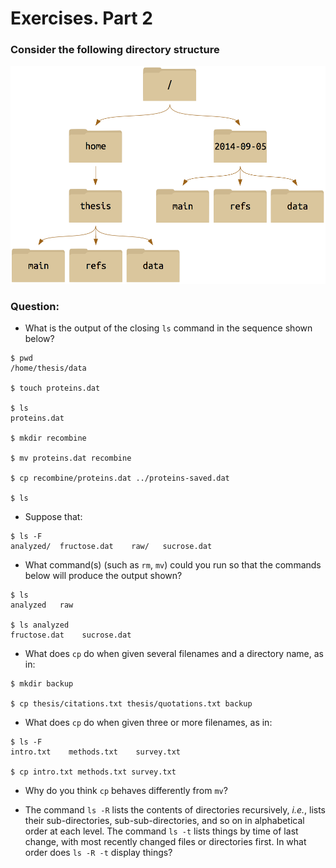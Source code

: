 # Exercises. Part 2

### Consider the following directory structure

![](./img/file-system-exercise.png)

### Question:


- What is the output of the closing `ls` command in the sequence shown below?

```
$ pwd
/home/thesis/data

$ touch proteins.dat

$ ls
proteins.dat

$ mkdir recombine

$ mv proteins.dat recombine

$ cp recombine/proteins.dat ../proteins-saved.dat

$ ls
```

-   Suppose that:

```
$ ls -F
analyzed/  fructose.dat    raw/   sucrose.dat
```


- What command(s) (such as `rm`, `mv`) could you run so that the commands below will produce the output shown?

```
$ ls
analyzed   raw

$ ls analyzed
fructose.dat    sucrose.dat
```

- What does `cp` do when given several filenames and a directory name, as in:

```
$ mkdir backup

$ cp thesis/citations.txt thesis/quotations.txt backup
```

- What does `cp` do when given three or more filenames, as in:

```
$ ls -F    
intro.txt    methods.txt    survey.txt

$ cp intro.txt methods.txt survey.txt
```

- Why do you think `cp` behaves differently from `mv`?

-   The command `ls -R` lists the contents of directories recursively,
    _i.e._, lists their sub-directories, sub-sub-directories, and so on
    in alphabetical order at each level. The command `ls -t` lists things
    by time of last change, with most recently changed files or
    directories first. In what order does `ls -R -t` display things?
